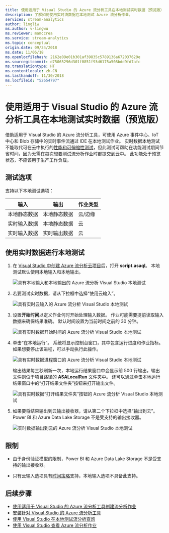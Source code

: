 ```yaml
---
title: 使用适用于 Visual Studio 的 Azure 流分析工具在本地测试实时数据（预览版）
description: 了解如何使用实时流数据在本地测试 Azure 流分析作业。
services: stream-analytics
author: lingliw
ms.author: v-lingwu
ms.reviewer: mamccrea
ms.service: stream-analytics
ms.topic: conceptual
origin.date: 09/24/2018
ms.date: 11/06/18
ms.openlocfilehash: 2162e09e01b301af39835c5789136a672037629e
ms.sourcegitcommit: d75065296d301f0851f93d6175a508bdd9fd7afc
ms.translationtype: HT
ms.contentlocale: zh-CN
ms.lasthandoff: 11/30/2018
ms.locfileid: "52654797"
---
```

# <a name="test-live-data-locally-using-azure-stream-analytics-tools-for-visual-studio-preview"></a>使用适用于 Visual Studio 的 Azure 流分析工具在本地测试实时数据（预览版）

借助适用于 Visual Studio 的 Azure 流分析工具，可使用 Azure 事件中心、IoT 中心和 Blob 存储中的实时事件流通过 IDE 在本地测试作业。 实时数据本地测试不能取代可在云中执行的[性能和可伸缩性测试](stream-analytics-streaming-unit-consumption.md)，但此测试可帮助在功能测试期间节省时间，因为无需在每次想要测试流分析作业时都提交到云中。 此功能处于预览状态，不应该用于生产工作负载。

## <a name="testing-options"></a>测试选项

支持以下本地测试选项：

|**输入**  |**输出**  |**作业类型**  |
|---------|---------|---------|
|本地静态数据   |  本地静态数据   |   云/边缘 |
|实时输入数据   |  本地静态数据   |   云 |
|实时输入数据   |  实时输出数据   |   云 |

## <a name="local-testing-with-live-data"></a>使用实时数据进行本地测试

1. 在 [Visual Studio 中创建 Azure 流分析云项目](stream-analytics-quick-create-vs.md)后，打开 **script.asaql**。 本地测试默认使用本地输入和本地输出。

   ![具有本地输入和本地输出的 Azure 流分析 Visual Studio 本地测试](./media/stream-analytics-live-data-local-testing/stream-analytics-local-testing-local-input-output.png)

2. 若要测试实时数据，请从下拉框中选择“使用云输入”。

   ![具有实时云输入的 Azure 流分析 Visual Studio 本地测试](./media/stream-analytics-live-data-local-testing/stream-analytics-local-testing-cloud-input.png)

3. 设置**开始时间**以定义作业何时开始处理输入数据。 作业可能需要提前读取输入数据来确保结果准确。 默认时间设置为当前时间之前的 30 分钟。

   ![具有实时数据开始时间的 Azure 流分析 Visual Studio 本地测试](./media/stream-analytics-live-data-local-testing/stream-analytics-local-testing-cloud-input-start-time.png)

4. 单击“在本地运行”。 系统将显示控制台窗口，其中包含运行进度和作业指标。 如果想要停止该进程，可以手动执行此操作。 

   ![具有实时数据进程窗口的 Azure 流分析 Visual Studio 本地测试](./media/stream-analytics-live-data-local-testing/stream-analytics-local-testing-cloud-input-process-window.png)

   输出结果每三秒刷新一次，本地运行结果窗口中会显示前 500 行输出，输出文件则位于项目路径的 **ASALocalRun** 文件夹中。 还可以通过单击本地运行结果窗口中的“打开结果文件夹”按钮来打开输出文件。

   ![具有实时数据“打开结果文件夹”按钮的 Azure 流分析 Visual Studio 本地测试](./media/stream-analytics-live-data-local-testing/stream-analytics-local-testing-cloud-input-open-results-folder.png)

5. 如果要将结果输出到云输出接收器，请从第二个下拉框中选择“输出到云”。 Power BI 和 Azure Data Lake Storage 不是受支持的输出接收器。

   ![实时数据输出到云的 Azure 流分析 Visual Studio 本地测试](./media/stream-analytics-live-data-local-testing/stream-analytics-local-testing-cloud-output.png)

## <a name="limitations"></a>限制

* 由于身份验证模型的限制，Power BI 和 Azure Data Lake Storage 不是受支持的输出接收器。

* 只有云输入选项具有[时间策略](stream-analytics-out-of-order-and-late-events.md)支持，本地输入选项不具备此支持。

## <a name="next-steps"></a>后续步骤

* [使用适用于 Visual Studio 的 Azure 流分析工具创建流分析作业](stream-analytics-quick-create-vs.md)
* [安装针对 Visual Studio 的 Azure 流分析工具](stream-analytics-tools-for-visual-studio-install.md)
* [使用 Visual Studio 在本地测试流分析查询](stream-analytics-vs-tools-local-run.md)
* [使用 Visual Studio 查看 Azure 流分析作业](stream-analytics-vs-tools.md)